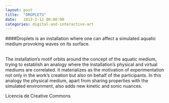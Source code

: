 ```yaml
---
layout: post
title:  "DROPLETS"
date:   2013-2-12 00:00:00
categories: digital-and-interactive-art
---
```

####Droplets is an installation where one can affect a simulated aquatic medium provoking waves on its surface.<br/><br/>

The installation’s motif orbits around the concept of the aquatic medium, trying to establish an analogy where the installation’s physical and virtual mediums are correlated. It materializes as the motivation of experimentation not only in the work’s creation but also on behalf of the participants. In this analogy the physical medium, apart from sharing properties with the simulated environment, also adds new kinetic and sonic nuances.

Licencia de Creative Commons
